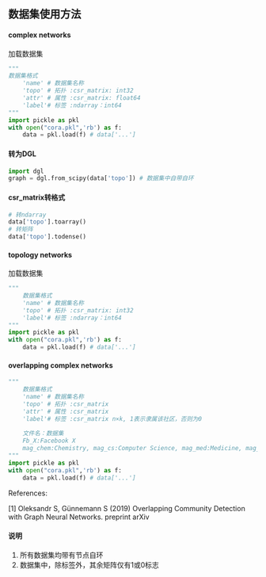 ## 数据集使用方法

#### complex networks

加载数据集

```python
"""
数据集格式
    'name' # 数据集名称 
    'topo' # 拓扑 :csr_matrix: int32
    'attr' # 属性 :csr_matrix: float64
    'label'# 标签 :ndarray：int64
"""
import pickle as pkl
with open("cora.pkl",'rb') as f:
    data = pkl.load(f) # data['...']
```

#### 转为DGL

```python
import dgl
graph = dgl.from_scipy(data['topo']) # 数据集中自带自环
```

#### csr_matrix转格式

```python
# 转ndarray
data['topo'].toarray()
# 转矩阵
data['topo'].todense()
```



#### topology networks

加载数据集

```python
"""
	数据集格式
	'name' # 数据集名称 
    'topo' # 拓扑 :csr_matrix: int32
    'label'# 标签 :ndarray：int64
"""
import pickle as pkl
with open("cora.pkl",'rb') as f:
    data = pkl.load(f) # data['...']
```



#### overlapping complex networks

```python
"""
	数据集格式
	'name' # 数据集名称 
    'topo' # 拓扑 :csr_matrix
    'attr' # 属性 :csr_matrix
    'label'# 标签 :csr_matrix n×k, 1表示隶属该社区，否则为0
    
    文件名：数据集
    Fb_X:Facebook X
    mag_chem:Chemistry, mag_cs:Computer Science, mag_med:Medicine, mag_end: Engineering
"""
import pickle as pkl
with open("cora.pkl",'rb') as f:
    data = pkl.load(f) # data['...']
```

References: 

[1] Oleksandr S, Günnemann S (2019) Overlapping Community Detection with Graph Neural Networks. preprint arXiv

#### 说明

1. 所有数据集均带有节点自环
2. 数据集中，除标签外，其余矩阵仅有1或0标志
